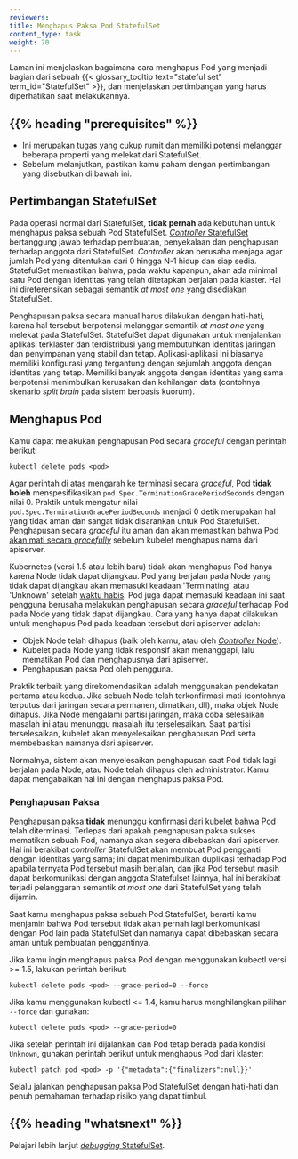 ```yaml
---
reviewers:
title: Menghapus Paksa Pod StatefulSet
content_type: task
weight: 70
---
```


<!-- overview -->
Laman ini menjelaskan bagaimana cara menghapus Pod yang menjadi bagian dari sebuah {{< glossary_tooltip text="stateful set" term_id="StatefulSet" >}}, dan menjelaskan pertimbangan yang harus diperhatikan saat melakukannya.


## {{% heading "prerequisites" %}}


* Ini merupakan tugas yang cukup rumit dan memiliki potensi melanggar beberapa properti yang melekat dari StatefulSet.
* Sebelum melanjutkan, pastikan kamu paham dengan pertimbangan yang disebutkan di bawah ini.



<!-- steps -->

## Pertimbangan StatefulSet

Pada operasi normal dari StatefulSet, **tidak pernah** ada kebutuhan untuk menghapus paksa sebuah Pod StatefulSet. [_Controller_ StatefulSet](/id/docs/concepts/workloads/controllers/statefulset/) bertanggung jawab terhadap pembuatan, penyekalaan dan penghapusan terhadap anggota dari StatefulSet. _Controller_ akan berusaha menjaga agar jumlah Pod yang ditentukan dari 0 hingga N-1 hidup dan siap sedia. StatefulSet memastikan bahwa, pada waktu kapanpun, akan ada minimal satu Pod dengan identitas yang telah ditetapkan berjalan pada klaster. Hal ini direferensikan sebagai semantik *at most one* yang disediakan StatefulSet.

Penghapusan paksa secara manual harus dilakukan dengan hati-hati, karena hal tersebut berpotensi melanggar semantik _at most one_ yang melekat pada StatefulSet. StatefulSet dapat digunakan untuk menjalankan aplikasi terklaster dan terdistribusi yang membutuhkan identitas jaringan dan penyimpanan yang stabil dan tetap. Aplikasi-aplikasi ini biasanya memiliki konfigurasi yang tergantung dengan sejumlah anggota dengan identitas yang tetap. Memiliki banyak anggota dengan identitas yang sama berpotensi menimbulkan kerusakan dan kehilangan data (contohnya skenario  _split brain_ pada sistem berbasis kuorum).

## Menghapus Pod

Kamu dapat melakukan penghapusan Pod secara _graceful_ dengan perintah berikut:

```shell
kubectl delete pods <pod>
```

Agar perintah di atas mengarah ke terminasi secara _graceful_, Pod **tidak boleh** menspesifikasikan `pod.Spec.TerminationGracePeriodSeconds` dengan nilai 0. Praktik untuk mengatur nilai `pod.Spec.TerminationGracePeriodSeconds` menjadi 0 detik merupakan hal yang tidak aman dan sangat tidak disarankan untuk Pod StatefulSet. Penghapusan secara _graceful_  itu aman dan akan memastikan bahwa Pod [akan mati secara _gracefully_](/id/docs/concepts/workloads/pods/pod-lifecycle/#pod-termination) sebelum kubelet menghapus nama dari apiserver.

Kubernetes (versi 1.5 atau lebih baru) tidak akan menghapus Pod hanya karena Node tidak dapat dijangkau. Pod yang berjalan pada Node yang tidak dapat dijangkau akan memasuki keadaan 'Terminating' atau 'Unknown' setelah [waktu habis](/id/docs/admin/node/#node-condition). Pod juga dapat memasuki keadaan ini saat pengguna berusaha melakukan penghapusan secara _graceful_ terhadap Pod pada Node yang tidak dapat dijangkau. Cara yang hanya dapat dilakukan untuk menghapus Pod pada keadaan tersebut dari apiserver adalah:

   * Objek Node telah dihapus (baik oleh kamu, atau oleh [_Controller_ Node](/id/docs/admin/node)).<br/>
   * Kubelet pada Node yang tidak responsif akan menanggapi, lalu mematikan Pod dan menghapusnya dari apiserver.<br/>
   * Penghapusan paksa Pod oleh pengguna.

Praktik terbaik yang direkomendasikan adalah menggunakan pendekatan pertama atau kedua. Jika sebuah Node telah terkonfirmasi mati (contohnya terputus dari jaringan secara permanen, dimatikan, dll), maka objek Node dihapus. Jika Node mengalami partisi jaringan, maka coba selesaikan masalah ini atau menunggu masalah itu terselesaikan. Saat partisi terselesaikan, kubelet akan menyelesaikan penghapusan Pod serta membebaskan namanya dari apiserver.

Normalnya, sistem akan menyelesaikan penghapusan saat Pod tidak lagi berjalan pada Node, atau Node telah dihapus oleh administrator. Kamu dapat mengabaikan hal ini dengan menghapus paksa Pod.

### Penghapusan Paksa

Penghapusan paksa **tidak** menunggu konfirmasi dari kubelet bahwa Pod telah diterminasi. Terlepas dari apakah penghapusan paksa sukses mematikan sebuah Pod, namanya akan segera dibebaskan dari apiserver. Hal ini berakibat _controller_ StatefulSet akan membuat Pod pengganti dengan identitas yang sama; ini dapat menimbulkan duplikasi terhadap Pod apabila ternyata Pod tersebut masih berjalan, dan jika Pod tersebut masih dapat berkomunikasi dengan anggota Statefulset lainnya, hal ini berakibat terjadi pelanggaran semantik _at most one_ dari StatefulSet yang telah dijamin.

Saat kamu menghapus paksa sebuah Pod StatefulSet, berarti kamu menjamin bahwa Pod tersebut tidak akan pernah lagi berkomunikasi dengan Pod lain pada StatefulSet dan namanya dapat dibebaskan secara aman untuk pembuatan penggantinya.

Jika kamu ingin menghapus paksa Pod dengan menggunakan kubectl versi >= 1.5, lakukan perintah berikut:

```shell
kubectl delete pods <pod> --grace-period=0 --force
```

Jika kamu menggunakan kubectl <= 1.4, kamu harus menghilangkan pilihan `--force` dan gunakan:

```shell
kubectl delete pods <pod> --grace-period=0
```

Jika setelah perintah ini dijalankan dan Pod tetap berada pada kondisi `Unknown`, gunakan perintah berikut untuk menghapus Pod dari klaster:

```shell
kubectl patch pod <pod> -p '{"metadata":{"finalizers":null}}'
```

Selalu jalankan penghapusan paksa Pod StatefulSet dengan hati-hati dan penuh pemahaman terhadap risiko yang dapat timbul.



## {{% heading "whatsnext" %}}


Pelajari lebih lanjut [_debugging_ StatefulSet](/docs/tasks/debug-application-cluster/debug-stateful-set/).


